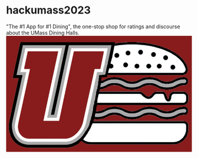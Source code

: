 # hackumass2023
"The #1 App for #1 Dining", the one-stop shop for ratings and discourse about the UMass Dining Halls.
![Alt Text](media/UMunch.png)
